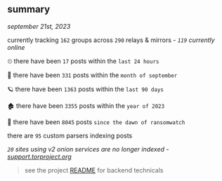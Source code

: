 
## summary
_september 21st, 2023_

currently tracking `162` groups across `290` relays & mirrors - _`119` currently online_

⏲ there have been `17` posts within the `last 24 hours`

🦈 there have been `331` posts within the `month of september`

🪐 there have been `1363` posts within the `last 90 days`

🏚 there have been `3355` posts within the `year of 2023`

🦕 there have been `8045` posts `since the dawn of ransomwatch`

there are `95` custom parsers indexing posts

_`20` sites using v2 onion services are no longer indexed - [support.torproject.org](https://support.torproject.org/onionservices/v2-deprecation/)_

> see the project [README](https://github.com/joshhighet/ransomwatch#ransomwatch--) for backend technicals
